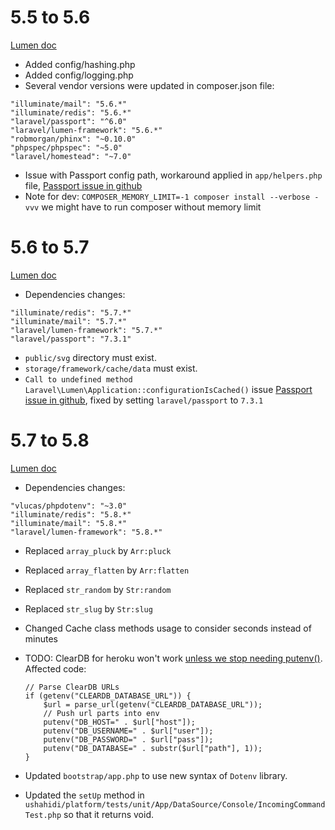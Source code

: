 # 5.5 to 5.6
[Lumen doc](https://lumen.laravel.com/docs/5.6/upgrade#upgrade-5.6.0)

- Added config/hashing.php
- Added config/logging.php
- Several vendor versions were updated in composer.json file:

 ```
 "illuminate/mail": "5.6.*"
 "illuminate/redis": "5.6.*"
 "laravel/passport": "^6.0"
 "laravel/lumen-framework": "5.6.*"
 "robmorgan/phinx": "~0.10.0"
 "phpspec/phpspec": "~5.0"
 "laravel/homestead": "~7.0"
 ```

- Issue with Passport config path, workaround applied in `app/helpers.php` file,
 [Passport issue in github](https://github.com/dusterio/lumen-passport/issues/78)
- Note for dev: `COMPOSER_MEMORY_LIMIT=-1 composer install --verbose -vvv` we might have to run composer without memory limit

# 5.6 to 5.7
[Lumen doc](https://lumen.laravel.com/docs/5.7/upgrade#upgrade-5.7.0)

- Dependencies changes:

```
"illuminate/redis": "5.7.*"
"illuminate/mail": "5.7.*"
"laravel/lumen-framework": "5.7.*"
"laravel/passport": "7.3.1"
```

- `public/svg` directory must exist.
- `storage/framework/cache/data` must exist.
- `Call to undefined method Laravel\Lumen\Application::configurationIsCached()` issue [Passport issue in github](https://github.com/dusterio/lumen-passport/issues/106), fixed by setting `laravel/passport` to `7.3.1`

# 5.7 to 5.8
[Lumen doc](https://lumen.laravel.com/docs/5.8/upgrade#upgrade-5.8.0)

- Dependencies changes:

```
"vlucas/phpdotenv": "~3.0"
"illuminate/redis": "5.8.*"
"illuminate/mail": "5.8.*"
"laravel/lumen-framework": "5.8.*"
```

- Replaced `array_pluck` by `Arr:pluck`
- Replaced `array_flatten` by `Arr:flatten`
- Replaced `str_random` by `Str:random`
- Replaced `str_slug` by `Str:slug`
- Changed Cache class methods usage to consider seconds instead of minutes
- TODO: ClearDB for heroku won't work [unless we stop needing putenv()](https://laravel.com/docs/5.8/upgrade#deferred-service-providers). Affected code:

    ```
    // Parse ClearDB URLs
    if (getenv("CLEARDB_DATABASE_URL")) {
        $url = parse_url(getenv("CLEARDB_DATABASE_URL"));
        // Push url parts into env
        putenv("DB_HOST=" . $url["host"]);
        putenv("DB_USERNAME=" . $url["user"]);
        putenv("DB_PASSWORD=" . $url["pass"]);
        putenv("DB_DATABASE=" . substr($url["path"], 1));
    }
    ```

- Updated `bootstrap/app.php` to use new syntax of `Dotenv` library.
- Updated the `setUp` method in `ushahidi/platform/tests/unit/App/DataSource/Console/IncomingCommandTest.php` so that it returns void.
